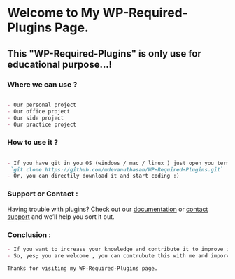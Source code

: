 # Welcome to My WP-Required-Plugins Page.

## This "WP-Required-Plugins" is only use for educational purpose...!

### Where we can use ?

```markdown

- Our personal project
- Our office project
- Our side project
- Our practice project

```
### How to use it ?

```markdown

- If you have git in you OS (windows / mac / linux ) just open you terminal(mac/linux) or cmd(windows) and type
 `git clone https://github.com/mdevanulhasan/WP-Required-Plugins.git`
- Or, you can directily download it and start coding :)

```
### Support or Contact :

Having trouble with plugins? Check out our [documentation](https://mdevanulhasan.blogspot.com) or [contact support](mailto:mdevanulhasan@gmail.com) and we’ll help you sort it out.

### Conclusion :

```markdown
- If you want to increase your knowledge and contribute it to improve it more.
- So, yes; you are welcome , you can contrubute this with me and imporve this demos.
```

``` Thanks for visiting my WP-Required-Plugins page. ```
